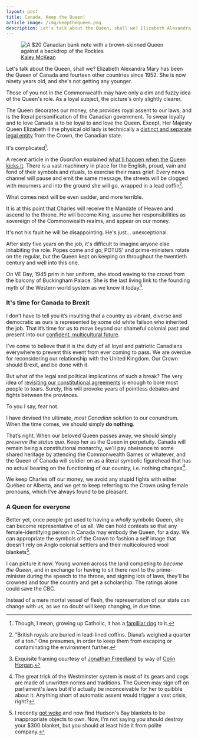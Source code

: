 ```yaml
---
layout: post
title: Canada, Keep the Queen!
article_image: /img/keepthequeen.png
description: Let's talk about the Queen, shall we? Elizabeth Alexandra Mary has been the Queen of Canada and fourteen other countries since 1952. She is now ninety years old, and she's not getting any younger.
---
```


<figure>
<img src="/img/keepthequeen.png" alt="A $20 Canadian bank note with a brown-skinned Queen against a backdrop of the Rockies">
<figcaption><a href="http://www.kaleymckean.com/">Kaley McKean</a></figcaption>
</figure>


Let's talk about the Queen, shall we? Elizabeth Alexandra Mary has been the Queen of Canada and fourteen other countries since 1952. She is now ninety years old, and she's not getting any younger.

Those of you not in the Commonwealth may have only a dim and fuzzy idea of the Queen's role. As a loyal subject, the picture's only slightly clearer. 

The Queen decorates our money, she provides royal assent to our laws, and is the literal personification of the Canadian government. To swear loyalty and to love Canada is to be loyal to and love the Queen. Except, Her Majesty Queen Elizabeth II the physical old lady is technically a [distinct and separate legal entity](http://policyoptions.irpp.org/2015/03/02/citizenship-and-the-hollowed-canadian-crown/) from the Crown, the Canadian state.

It's complicated[^catholic].

A recent article in the *Guardian* explained [what'll happen when the Queen kicks it](https://www.theguardian.com/uk-news/2017/mar/16/what-happens-when-queen-elizabeth-dies-london-bridge). There is a vast machinery in place for the English, proud, vain and fond of their symbols and rituals, to exercise their mass grief. Every news channel will pause and emit the same message, the streets will be clogged with mourners and into the ground she will go, wrapped in a lead coffin[^coffin].

What comes next will be even sadder, and more terrible.

It is at this point that Charles will receive the Mandate of Heaven and ascend to the throne. He will become King, assume her responsibilities as sovereign of the Commonwealth realms, and appear on our money.

It's not his fault he will be disappointing. He's just... unexceptional.

After sixty five years on the job, it's difficult to imagine anyone else inhabiting the role. Popes come and go; POTUS' and prime-ministers rotate on the regular, but the Queen kept on keeping on throughout the twentieth century and well into this one. 

On VE Day, 1945 prim in her uniform, she stood waving to the crowd from the balcony of Buckingham Palace. She is the last living link to the founding myth of the Western world system as we know it today[^quoted].

<h3>It's time for Canada to Brexit</h3>

I don’t have to tell you it’s insulting that a country as vibrant, diverse and democratic as ours is represented by some old white failson who inherited the job. That it’s time for us to move beyond our shameful colonial past and present into our [confident, multicultural future](http://www.vox.com/2016/6/8/11879482/ramadan-justin-trudeau-canada). 

I've come to believe that it is the duty of all loyal and patriotic Canadians everywhere to prevent this event from ever coming to pass. We are overdue for reconsidering our relationship with the United Kingdom. Our Crown should Brexit, and be done with it. 

But what of the legal and political implications of such a break? The very idea of [revisiting our constitutional agreements](https://thewalrus.ca/what-constitutes-our-constitution/) is enough to bore most people to tears. Surely, this will provoke years of pointless debates and fights between the provinces.

To you I say, fear not.

I have devised the ultimate, _most Canadian_ solution to our conundrum. When the time comes, we should simply **do nothing**.

That’s right. When our beloved Queen passes away, we should simply _preserve the status quo_. Keep her as the Queen in perpetuity. Canada will remain being a constitutional monarchy, we'll pay obeisance to some shared heritage by attending the Commonwealth Games or whatever, and the Queen of Canada will soldier on as a literal symbolic figurehead that has no actual bearing on the functioning of our country, i.e. nothing changes[^seriously].

We keep Charles off our money, we avoid any stupid fights with either Québec or Alberta, and we get to keep referring to the Crown using female pronouns, which I’ve always found to be pleasant.

<h3>A Queen for everyone</h3>

Better yet, once people get used to having a *wholly* symbolic Queen, she can become representative of us all. We can hold contests so that any female-identifying person in Canada may embody the Queen, for a day. We can appropriate the symbols of the Crown to fashion a self image that doesn't rely on Anglo colonial settlers and their multicoloured wool blankets[^hbc].

I can picture it now. Young women across the land competing to *become the Queen*, and in exchange for having to sit there next to the prime-minister during the speech to the throne, and signing lots of laws, they'll be crowned and tour the country and get a scholarship. The ratings alone could save the CBC.

Instead of a mere mortal vessel of flesh, the representation of our state can change with us, as we no doubt will keep changing, in due time.

[^catholic]: Though, I mean, growing up Catholic, it has a [familliar ring](https://en.wikipedia.org/wiki/Trinity) to it.
[^coffin]: "British royals are buried in lead-lined coffins. Diana’s weighed a quarter of a ton." One presumes, in order to keep them from escaping or contaminating the environment further.
[^quoted]: Exquisite framing courtesy of [Jonathan Freedland](http://www.nybooks.com/articles/2017/03/23/the-crown-great-family-business/) by way of [Colin Horgan](https://articlemag.ca/brexit-britains-existential-reckoning-b194b6e99e97#.uq628tst6).
[^seriously]: The great trick of the Westminster system is most of its gears and cogs are made of unwritten norms and traditions. The Queen may sign off on parliament's laws but it'd actually be inconceivable for her to quibble about it. Anything short of automatic assent would trigger a vast crisis, right?
[^hbc]: I recently [got woke](https://twitter.com/phillmv/status/838485129832062976) and now find Hudson's Bay blankets to be inappropriate objects to own. Now, I'm not saying you should destroy your $300 blanket, but you should at least hide it from polite company.
